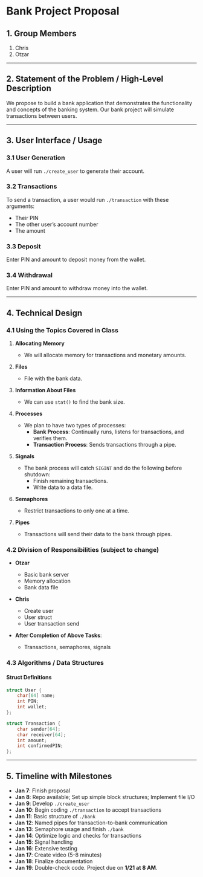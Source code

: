 # Bank Project Proposal

## 1. Group Members
1. Chris  
2. Otzar  

---

## 2. Statement of the Problem / High-Level Description
We propose to build a bank application that demonstrates the functionality and concepts of the banking system. Our bank project will simulate transactions between users.

---

## 3. User Interface / Usage
### 3.1 User Generation
A user will run `./create_user` to generate their account.

### 3.2 Transactions
To send a transaction, a user would run `./transaction` with these arguments:
- Their PIN  
- The other user’s account number  
- The amount  

### 3.3 Deposit
Enter PIN and amount to deposit money from the wallet.

### 3.4 Withdrawal
Enter PIN and amount to withdraw money into the wallet.

---

## 4. Technical Design

### 4.1 Using the Topics Covered in Class
1. **Allocating Memory**  
   - We will allocate memory for transactions and monetary amounts.  

2. **Files**  
   - File with the bank data.  

3. **Information About Files**  
   - We can use `stat()` to find the bank size.  

4. **Processes**  
   - We plan to have two types of processes:  
     - **Bank Process**: Continually runs, listens for transactions, and verifies them.  
     - **Transaction Process**: Sends transactions through a pipe.  

5. **Signals**  
   - The bank process will catch `SIGINT` and do the following before shutdown:  
     - Finish remaining transactions.  
     - Write data to a data file.  

6. **Semaphores**  
   - Restrict transactions to only one at a time.  

7. **Pipes**  
   - Transactions will send their data to the bank through pipes.

### 4.2 Division of Responsibilities (subject to change)

- **Otzar**  
  - Basic bank server  
  - Memory allocation  
  - Bank data file  

- **Chris**  
  - Create user  
  - User struct  
  - User transaction send  

- **After Completion of Above Tasks**:  
  - Transactions, semaphores, signals  

### 4.3 Algorithms / Data Structures

#### Struct Definitions

```c
struct User {
    char[64] name;
    int PIN;
    int wallet;
};

struct Transaction {
    char sender[64];
    char receiver[64];
    int amount;
    int confirmedPIN;
};
```

---

## 5. Timeline with Milestones

- **Jan 7**: Finish proposal  
- **Jan 8**: Repo available; Set up simple block structures; Implement file I/O  
- **Jan 9**: Develop `./create_user`  
- **Jan 10**: Begin coding `./transaction` to accept transactions  
- **Jan 11**: Basic structure of `./bank`  
- **Jan 12**: Named pipes for transaction-to-bank communication  
- **Jan 13**: Semaphore usage and finish `./bank`  
- **Jan 14**: Optimize logic and checks for transactions  
- **Jan 15**: Signal handling  
- **Jan 16**: Extensive testing  
- **Jan 17**: Create video (5-8 minutes)  
- **Jan 18**: Finalize documentation  
- **Jan 19**: Double-check code. Project due on **1/21 at 8 AM**.

